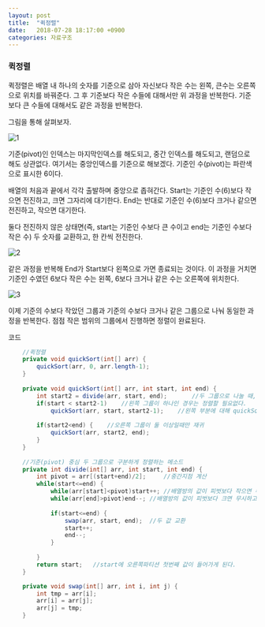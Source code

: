 ```yaml
---
layout: post
title:  "퀵정렬"
date:   2018-07-28 18:17:00 +0900
categories: 자료구조
---
```

### 퀵정렬

퀵정렬은 배열 내 하나의 숫자를 기준으로 삼아 자신보다 작은 수는 왼쪽, 큰수는 오른쪽으로 위치를 바꿔준다. 그 후 기준보다 작은 수들에 대해서만 위 과정을 반복한다. 기준보다 큰 수들에 대해서도 같은 과정을 반복한다. 

그림을 통해 살펴보자. 

![1](https://user-images.githubusercontent.com/33653318/43355080-6d2d9df0-9291-11e8-97ed-3953305ca116.PNG)

기준(pivot)인 인덱스는 마지막인덱스를 해도되고, 중간 인덱스를 해도되고, 랜덤으로 해도 상관없다. 여기서는 중앙인덱스를 기준으로 해보겠다. 기준인 수(pivot)는 파란색으로 표시한 6이다. 

배열의 처음과 끝에서 각각 출발하며 중앙으로 좁혀간다. Start는 기준인 수(6)보다 작으면 전진하고, 크면 그자리에 대기한다. End는 반대로 기준인 수(6)보다 크거나 같으면 전진하고, 작으면 대기한다. 

둘다 전진하지 않은 상태면(즉, start는 기준인 수보다 큰 수이고 end는 기준인 수보다 작은 수) 두 숫자를 교환하고, 한 칸씩 전진한다.

![2](https://user-images.githubusercontent.com/33653318/43355081-6d57a1fe-9291-11e8-9193-98e672589591.PNG)

같은 과정을 반복해 End가 Start보다 왼쪽으로 가면 종료되는 것이다. 이 과정을 거치면 기준인 수였던 6보다 작은 수는 왼쪽, 6보다 크거나 같은 수는 오른쪽에 위치한다.

![3](https://user-images.githubusercontent.com/33653318/43355082-6d808a56-9291-11e8-8e43-acb66dfc828a.PNG)

이제 기준의 수보다 작았던 그룹과 기준의 수보다 크거나 같은 그룹으로 나눠 동일한 과정을 반복한다. 점점 작은 범위의 그룹에서 진행하면 정렬이 완료된다.

코드

```java
	//퀵정렬
	private void quickSort(int[] arr) {
		quickSort(arr, 0, arr.length-1);
	}
	
	private void quickSort(int[] arr, int start, int end) {
		int start2 = divide(arr, start, end);		//두 그룹으로 나눌 때, 오른쪽그룹의 첫번째값 반환
		if(start < start2-1) 	//왼쪽 그룹이 하나인 경우는 정렬할 필요없다.
			quickSort(arr, start, start2-1);	//왼쪽 부분에 대해 quickSort
		
		if(start2<end) {	//오른쪽 그룹이 둘 이상일때만 재귀
			quickSort(arr, start2, end);
		}
	}
	
	//기준(pivot) 중심 두 그룹으로 구분하게 정렬하는 메소드
	private int divide(int[] arr, int start, int end) {
		int pivot = arr[(start+end)/2];		//중간지점 계산
		while(start<=end) {
			while(arr[start]<pivot)start++;	//배열방의 값이 피벗보다 작으면 무시하고 넘어간다.
			while(arr[end]>pivot)end--;	//배열방의 값이 피벗보다 크면 무시하고 건너뛰다가 작거나 같으면 반복문 나온다.
			
			if(start<=end) {		
				swap(arr, start, end);	//두 값 교환
				start++;
				end--;
			}
			
		}
		return start;	//start에 오른쪽파티션 첫번째 값이 들어가게 된다.
	}

	private void swap(int[] arr, int i, int j) {
		int tmp = arr[i];
		arr[i] = arr[j];
		arr[j] = tmp; 
	}
```









